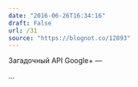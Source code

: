 ```yaml
---
date: "2016-06-26T16:34:16"
draft: False
url: /31
source: "https://blognot.co/12893"
---
```


Загадочный API Google+ — 

...
